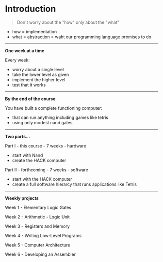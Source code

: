 # Introduction

> Don't worry about the "how" only about the "what"

* how = implementation
* what = abstraction = waht our programming language promises to do
----
**One week at a time**

Every week:
* worry about a single level
* take the lower level as given
* implement the higher level
* test that it works
----
**By the end of the course**

You have built a complete functioning computer:
* that can run anything including games like tetris
* using only modest nand gates
----
**Two parts...**

Part I - this course - 7 weeks - hardware
* start with Nand
* create the HACK computer

Part II - forthcoming - 7 weeks - software
* start with the HACK computer
* create a full software hierarcy that runs applications like Tetris
----
**Weekly projects**

Week 1 - Elementary Logic Gates

Week 2 - Arithmetic - Logic Unit

Week 3 - Registers and Memory

Week 4 - Writing Low-Level Programs

Week 5 - Computer Architecture

Week 6 - Developing an Assembler

